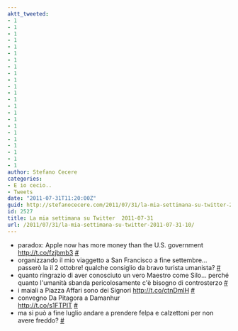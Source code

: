 ```yaml
---
aktt_tweeted:
- 1
- 1
- 1
- 1
- 1
- 1
- 1
- 1
- 1
- 1
- 1
- 1
- 1
- 1
- 1
- 1
- 1
- 1
- 1
- 1
- 1
- 1
- 1
author: Stefano Cecere
categories:
- E io cecio..
- Tweets
date: "2011-07-31T11:20:00Z"
guid: http://stefanocecere.com/2011/07/31/la-mia-settimana-su-twitter-2011-07-31/
id: 2527
title: La mia settimana su Twitter  2011-07-31
url: /2011/07/31/la-mia-settimana-su-twitter-2011-07-31-10/
---
```


<ul class="aktt_tweet_digest">
  <li>
    paradox: Apple now has more money than the U.S. government <a href="http://t.co/fzjbmb3" rel="nofollow">http://t.co/fzjbmb3</a> <a href="http://twitter.com/StefanoCecere/statuses/96881963931152384" class="aktt_tweet_time">#</a>
  </li>
  <li>
    organizzando il mio viaggetto a San Francisco a fine settembre&#8230; passerò la il 2 ottobre! qualche consiglio da bravo turista umanista? <a href="http://twitter.com/StefanoCecere/statuses/96722797623132161" class="aktt_tweet_time">#</a>
  </li>
  <li>
    quanto ringrazio di aver conosciuto un vero Maestro come Silo&#8230; perché quanto l'umanità sbanda pericolosamente c'è bisogno di controsterzo <a href="http://twitter.com/StefanoCecere/statuses/95781311909863424" class="aktt_tweet_time">#</a>
  </li>
  <li>
    i maiali a Piazza Affari sono dei Signori <a href="http://t.co/ctnDmlH" rel="nofollow">http://t.co/ctnDmlH</a> <a href="http://twitter.com/StefanoCecere/statuses/95771148847034368" class="aktt_tweet_time">#</a>
  </li>
  <li>
    convegno Da Pitagora a Damanhur<br /> <a href="http://t.co/s1FTPIT" rel="nofollow">http://t.co/s1FTPIT</a> <a href="http://twitter.com/StefanoCecere/statuses/95497304609529856" class="aktt_tweet_time">#</a>
  </li>
  <li>
    ma si può a fine luglio andare a prendere felpa e calzettoni per non avere freddo? <a href="http://twitter.com/StefanoCecere/statuses/95490581937139712" class="aktt_tweet_time">#</a>
  </li>
</ul>